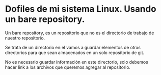 # Dofiles de mi sistema Linux. Usando un bare repository.

Un bare repository, es un repositorio que no es el directorio de trabajo de nuestro repositorio.

Se trata de un directorio en el vamos a guardar elementos de otros directorios para que sean almacenados en un
solo repositorio de git.

No es necesario guardar información en este directorio, solo debemos hacer link a los archivos que queremos
agregar al repositorio.


